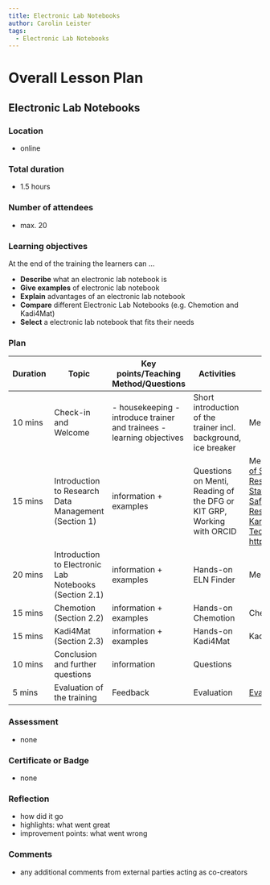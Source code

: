 ```yaml
---
title: Electronic Lab Notebooks
author: Carolin Leister
tags:
  - Electronic Lab Notebooks
---
```


# Overall Lesson Plan

## Electronic Lab Notebooks


### Location
- online

### Total duration
- 1.5 hours

### Number of attendees
- max. 20

### Learning objectives

At the end of the training the learners can ...

- **Describe** what an electronic lab notebook is
- **Give examples** of electronic lab notebook
- **Explain** advantages of an electronic lab notebook
- **Compare** different Electronic Lab Notebooks (e.g. Chemotion and Kadi4Mat)
- **Select** a electronic lab notebook that fits their needs

### Plan
| Duration | Topic                                                  | Key points/Teaching Method/Questions                                   | Activities                                                            | Resources                                                                                                                                                                                                                                                                                                             |
| -------- | ------------------------------------------------------ | ---------------------------------------------------------------------- | --------------------------------------------------------------------- | --------------------------------------------------------------------------------------------------------------------------------------------------------------------------------------------------------------------------------------------------------------------------------------------------------------------- |
| 10 mins  | Check-in and Welcome                                   | - housekeeping  - introduce trainer and trainees - learning objectives | Short introduction of the trainer incl. background, ice breaker       | Menti                                                                                                                                                                                                                                                                                                                 |
| 15 mins  | Introduction to Research Data Management (Section 1)   | information + examples                                                 | Questions on Menti, Reading of the DFG or KIT GRP, Working with ORCID | Menti, [DFG Guidelines of Safeguarding Good Research Practice](https://doi.org/10.5281/zenodo.3923601), [Statutes for Safeguarding Good Research Practice at Karlsruhe Institute of Technology (KIT)](https://www.sle.kit.edu/downloads/AmtlicheBekanntmachungen/2021_AB_061_English.pdf), https://orcid.org/register |
| 20 mins  | Introduction to Electronic Lab Notebooks (Section 2.1) | information + examples                                                 | Hands-on ELN Finder                                                   | Menti, ELN Finder                                                                                                                                                                                                                                                                                                     |
| 15 mins  | Chemotion (Section 2.2)                                | information + examples                                                 | Hands-on Chemotion                                                    | Chemotion                                                                                                                                                                                                                                                                                                             |
| 15 mins  | Kadi4Mat (Section 2.3)                                 | information + examples                                                 | Hands-on Kadi4Mat                                                     | Kadi4Mat                                                                                                                                                                                                                                                                                                              |
| 10 mins  | Conclusion and further questions                       | information                                                            | Questions                                                             |                                                                                                                                                                                                                                                                                                                       |
| 5 mins   | Evaluation of the training                             | Feedback                                                               | Evaluation                                                            | [Evaluation form](https://www.bibliothek.kit.edu/english/evaluation-event.php)                                                                                                                                                                                                                                        |


### Assessment
- none

### Certificate or Badge
- none

### Reflection
- how did it go
- highlights: what went great
- improvement points: what went wrong

### Comments
- any additional comments from external parties acting as co-creators